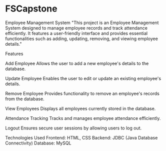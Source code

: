 # FSCapstone

Employee Management System
"This project is an Employee Management System designed to manage employee records and track attendance efficiently. It features a user-friendly interface and provides essential functionalities such as adding, updating, removing, and viewing employee details."

Features

Add Employee
Allows the user to add a new employee's details to the database.

Update Employee
Enables the user to edit or update an existing employee's details.

Remove Employee
Provides functionality to remove an employee's records from the database.

View Employees
Displays all employees currently stored in the database.

Attendance Tracking
Tracks and manages employee attendance efficiently.

Logout
Ensures secure user sessions by allowing users to log out.

Technologies Used
Frontend: HTML, CSS
Backend: JDBC (Java Database Connectivity)
Database: MySQL

